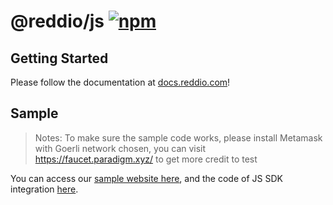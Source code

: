 # @reddio/js [![npm](https://img.shields.io/npm/v/@reddio.com/js.svg)](https://www.npmjs.com/package/@reddio.com/js)

## Getting Started

Please follow the documentation at [docs.reddio.com](https://docs.reddio.com/guide/jssdk-reference/initiate-sdk.html)!

## Sample

> Notes: To make sure the sample code works, please install Metamask with Goerli network chosen, you can visit https://faucet.paradigm.xyz/ to get more credit to test

You can access our [sample website here](https://demos.reddio.com/), and the code of JS SDK integration [here](https://github.com/reddio-com/red-js-sdk/tree/main/example).
